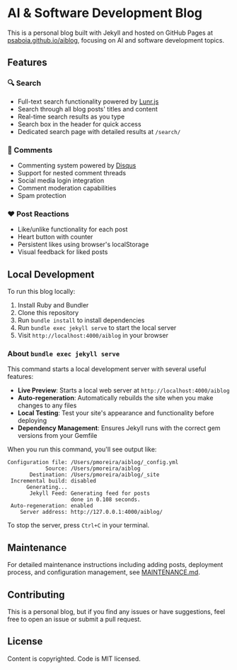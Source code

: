 # AI & Software Development Blog

This is a personal blog built with Jekyll and hosted on GitHub Pages at [psaboia.github.io/aiblog](https://psaboia.github.io/aiblog/), focusing on AI and software development topics.

## Features

### 🔍 Search
- Full-text search functionality powered by [Lunr.js](https://lunrjs.com/)
- Search through all blog posts' titles and content
- Real-time search results as you type
- Search box in the header for quick access
- Dedicated search page with detailed results at `/search/`

### 💬 Comments
- Commenting system powered by [Disqus](https://disqus.com/)
- Support for nested comment threads
- Social media login integration
- Comment moderation capabilities
- Spam protection

### ❤️ Post Reactions
- Like/unlike functionality for each post
- Heart button with counter
- Persistent likes using browser's localStorage
- Visual feedback for liked posts

## Local Development

To run this blog locally:

1. Install Ruby and Bundler
2. Clone this repository
3. Run `bundle install` to install dependencies
4. Run `bundle exec jekyll serve` to start the local server
5. Visit `http://localhost:4000/aiblog` in your browser

### About `bundle exec jekyll serve`

This command starts a local development server with several useful features:

- **Live Preview**: Starts a local web server at `http://localhost:4000/aiblog`
- **Auto-regeneration**: Automatically rebuilds the site when you make changes to any files
- **Local Testing**: Test your site's appearance and functionality before deploying
- **Dependency Management**: Ensures Jekyll runs with the correct gem versions from your Gemfile

When you run this command, you'll see output like:
```
Configuration file: /Users/pmoreira/aiblog/_config.yml
            Source: /Users/pmoreira/aiblog
       Destination: /Users/pmoreira/aiblog/_site
 Incremental build: disabled
      Generating... 
       Jekyll Feed: Generating feed for posts
                    done in 0.108 seconds.
 Auto-regeneration: enabled
    Server address: http://127.0.0.1:4000/aiblog/
```

To stop the server, press `Ctrl+C` in your terminal.

## Maintenance

For detailed maintenance instructions including adding posts, deployment process, and configuration management, see [MAINTENANCE.md](MAINTENANCE.md).

## Contributing

This is a personal blog, but if you find any issues or have suggestions, feel free to open an issue or submit a pull request.

## License

Content is copyrighted. Code is MIT licensed.
